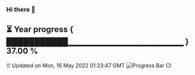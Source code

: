 ### Hi there 👋
⏳ Year progress { ███████████▁▁▁▁▁▁▁▁▁▁▁▁▁▁▁▁▁▁▁ } 37.00 %
---
⏰ Updated on Mon, 16 May 2022 01:23:47 GMT
![Progress Bar CI](https://github.com/liununu/liununu/workflows/Progress%20Bar%20CI/badge.svg)
